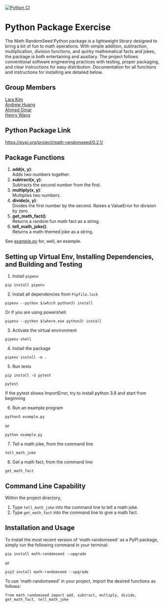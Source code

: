 [![Python CI](https://github.com/software-students-fall2023/3-python-package-exercise-random-seed-2/actions/workflows/python-package.yml/badge.svg?branch=lara)](https://github.com/software-students-fall2023/3-python-package-exercise-random-seed-2/actions/workflows/python-package.yml)

# Python Package Exercise

The Math RandomSeed Python package is a lightweight library designed to bring a bit of fun to math operations. With simple addition, subtraction, multiplication, division functions, and quirky mathematical facts and jokes, the package is both entertaining and auxiliary. The project follows conventional software engineering practices with testing, proper packaging, and clear instructions for easy distribution.
Documentation for all functions and instructions for installing are detailed below.

## Group Members 
[Lara Kim](https://github.com/larahynkim) <br>
[Andrew Huang](https://github.com/andrewhuanggg) <br>
[Ahmed Omar](https://github.com/ahmed-o-324) <br>
[Henry Wang](https://github.com/fishlesswater) <br>

## Python Package Link
https://pypi.org/project/math-randomseed/0.2.1/

## Package Functions
1. **add(x, y)**:<br>
Adds two numbers together.
2. **subtract(x, y)**:<br>
Subtracts the second number from the first.
3. **multiply(x, y)**:<br>
Multiplies two numbers.
4. **divide(x, y)**:<br>
Divides the first number by the second. Raises a ValueError for division by zero.
5. **get_math_fact()**:<br>
Returns a random fun math fact as a string.
6. **tell_math_joke()**:<br>
Returns a math-themed joke as a string.

See [example.py](./example.py) for, well, an example.


## Setting up Virtual Env, Installing Dependencies, and Building and Testing 

1. Install `pipenv`
```
pip install pipenv 
```

2. Install all dependencies from `Pipfile.lock`
```
pipenv --python $(which python3) install
```
Or if you are using powershell:
```
pipenv --python $(where.exe python3) install
```

3. Activate the virtual environment
```
pipenv shell 
```

4. Install the package
```
pipenv install -e . 
```

5. Run tests
```
pip install -U pytest

pytest
```
If the pytest shows ImportError, try to install python 3.8 and start from beginning

6. Run an example program
```
python3 example.py
```
or
```
python example.py
```
7. Tell a math joke, from the command line
```
tell_math_joke
```
8. Get a math fact, from the command line
```
get_math_fact
```

## Command Line Capability 
Within the project directory, 
1. Type `tell_math_joke` into the command line to tell a math joke.
2. Type `get_math_fact` into the command line to give a math fact.

## Installation and Usage 
To install the most recent version of 'math-randomseed' as a PyPI package, simply run the following command in your terminal: 
```
pip install math-randomseed --upgrade 
```
or 
```
pip3 install math-randomseed --upgrade
```

To use 'math-randomseed' in your project, import the desired functions as follows: 
```
from math_randomseed import add, subtract, multiply, divide, get_math_fact, tell_math_joke
```
